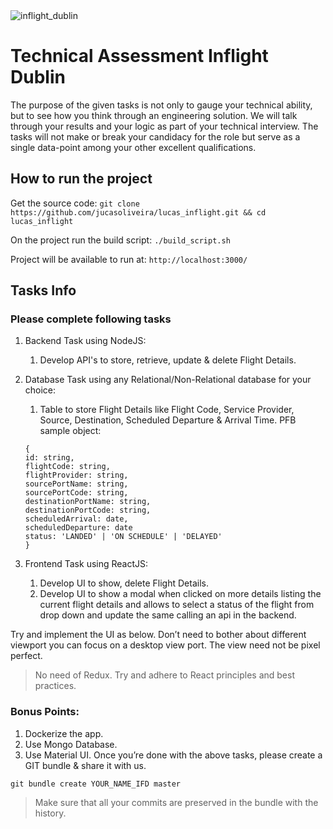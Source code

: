 <img alt='inflight_dublin' src="https://www.inflightdublin.com/wp-content/uploads/2017/08/small_fixed_reverse.svg"/>

# Technical Assessment Inflight Dublin 
The purpose of the given tasks is not only to gauge your technical ability, but to see how you  think through an engineering solution. We will talk through your results and your logic as part of  your technical interview. The tasks will not make or break your candidacy for the role but serve  as a single data-point among your other excellent qualifications.

## How to run the project
Get the source code:
```git clone https://github.com/jucasoliveira/lucas_inflight.git && cd lucas_inflight```

On the project run the build script:
```./build_script.sh```

Project will be available to run at: ```http://localhost:3000/```

## Tasks Info

### Please complete following tasks

1. Backend Task using NodeJS:
    1. Develop API's to store, retrieve, update & delete Flight Details.
2. Database Task using any Relational/Non-Relational database for your choice: 
    1. Table to store Flight Details like Flight Code, Service Provider, Source, Destination, Scheduled  Departure & Arrival Time. PFB sample object:
    ```
    { 
    id: string,
    flightCode: string,
    flightProvider: string,
    sourcePortName: string,
    sourcePortCode: string,
    destinationPortName: string,
    destinationPortCode: string,
    scheduledArrival: date,
    scheduledDeparture: date
    status: 'LANDED' | 'ON SCHEDULE' | 'DELAYED'
    }
    ```

3. Frontend Task using ReactJS: 
    1. Develop UI to show, delete Flight Details. 
    2. Develop UI to show a modal when clicked on more details listing the current flight details and  allows to select a status of the flight from drop down and update the same calling an api in the  backend.

Try and implement the UI as below. Don’t need to bother about different viewport you can focus  on a desktop view port.
The view need not be pixel perfect.
> No need of Redux.
> Try and adhere to React principles and best practices.

### Bonus Points:

1. Dockerize the app.
2. Use Mongo Database.
3. Use Material UI.
Once you’re done with the above tasks, please create a GIT bundle &  share it with us.

```git bundle create YOUR_NAME_IFD master```

> Make sure that all your commits are preserved in the bundle with the history.
